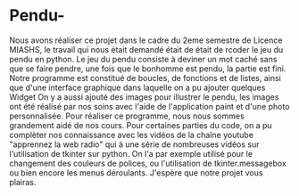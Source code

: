 # Pendu-
Nous avons réaliser ce projet dans le cadre du 2eme semestre de Licence MIASHS, le travail qui nous était demandé était de était de rcoder le jeu du pendu en python.
Le jeu du pendu consiste à deviner un mot caché sans que se faire pendre, une fois que le bonhomme est pendu, la partie est fini.
Notre programme est constitué de boucles, de fonctions et de listes, ainsi que d'une interface graphique dans laquelle on a pu ajouter quelques Widget
On y a aussi ajouté des images pour illustrer le pendu, les images ont été réalisé par nos soins avec l'aide de l'application paint et d'une photo personnalisée.
Pour réaliser ce programme, nous nous sommes grandement aidé de nos cours. Pour certaines parties du code, on a pu complèter nos connaissance avec les vidéos de la chaîne youtube "apprennez la web radio" qui à une série de nombreuses vidéos sur l'utilisation de tkinter sur python. On l'a par exemple utilisé pour le changement des couleurs de polices, ou l'utilisation de tkinter.messagebox ou bien encore les menus déroulants. 
J'espère que notre projet vous plairas.
